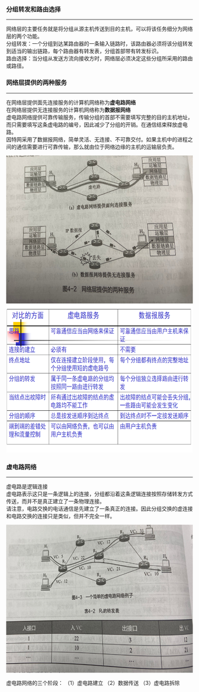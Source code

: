 ### 分组转发和路由选择

-----------------------
网络层的主要任务就是将分组从源主机传送到目的主机，可以将该任务细分为网络层的两个功能。  
分组转发：一个分组到达某路由器的一条输入链路时，该路由器必须将该分组转发到适当的输出链路，每个路由器有转发表，分组首部带有转发标识。  
路由选择：当分组从发送方流向接收方时，网络层必须决定这些分组所采用的路由或路径。


### 网络层提供的两种服务

-------------------
在网络层提供面先连接服务的计算机网络称为**虚电路网络**  
在网络层提供无连接服务的计算机网络称为**数据报网络**  
虚电路网络提供可靠传输服务，传输分组的首部不需要填写完整的目的主机地址，而只需要填写这条虚电路的编号，因此减少了分组的开销。在通信结束释放虚电路。  
因特网采用了数据报网络，简单灵活、无连接、不可靠交付。如果主机中的进程之间的通信需要进行可靠传输，那么就由位于网络边缘的主机的运输层负责。  

<img src="./imgs/网络层提供的两种服务.png" width="800" height="400"  alt="网络层提供的两种服务" >

<img src="./imgs/虚电路服务与数据报服务的对比.png" width="800" height="400"  alt="虚电路服务与数据报服务的对比" >

### 虚电路网络

-------------
虚电路是逻辑连接  
虚电路表示这只是一条逻辑上的连接，分组都沿着这条逻辑连接按照存储转发方式传送，而并不是真正建立了一条物理连接。  
请注意，电路交换的电话通信是先建立了一条真正的连接。因此分组交换的虚连接和电路交换的连接只是类似，但并不完全一样。   

<img src="./imgs/虚电路网络例子.png" width="800" height="400"  alt="虚电路网络例子" >

虚电路网络的三个阶段：
（1）虚电路建立
（2）数据传送
（3）虚电路拆除

